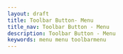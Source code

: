 ```yaml
---
layout: draft
title: Toolbar Button- Menu
title_nav: Toolbar Button - Menu
description: Toolbar Button - Menu
keywords: menu menu toolbarmenu
---
```


